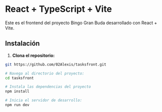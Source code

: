 # React + TypeScript + Vite

Este es el frontend del proyecto Bingo Gran Buda desarrollado con React + Vite.

## Instalación

1. **Clona el repositorio:**
```bash
git https://github.com/02Alexis/tasksfront.git

# Navega al directorio del proyecto:
cd tasksfront

# Instala las dependencias del proyecto
npm install

# Inicia el servidor de desarrollo:
npm run dev
```
